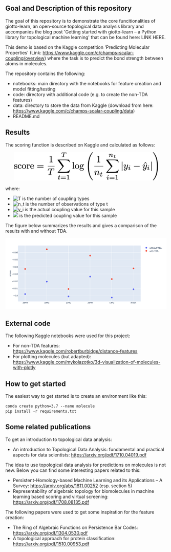 ## Goal and Description of this repository
The goal of this repository is to demonstrate the core funcitionalities of giotto-learn, an open-source topological data analysis library and accompanies the blog post 'Getting started with giotto-learn – a Python library for topological machine learning' that can be found here: LINK HERE.

This demo is based on the Kaggle competition 'Predicting Molecular Properties' (Link: https://www.kaggle.com/c/champs-scalar-coupling/overview) where the task is to predict the bond strength between atoms in molecules.

The repository contains the following:

* notebooks: main directory with the notebooks for feature creation and model fitting/testing
* code: directory with additional code (e.g. to create the non-TDA features)
* data: directory to store the data from Kaggle (download from here: https://www.kaggle.com/c/champs-scalar-coupling/data)
* README.md

## Results
The scoring function is described on Kaggle and calculated as follows:
<div align="center">
<p><img src="data/figures/score.png?raw=true" width="450" /></p>
</div>

where:
* ![T](https://render.githubusercontent.com/render/math?math=T) is the number of coupling types
* ![n_t](https://render.githubusercontent.com/render/math?math=n_t) is the number of observations of type t
* ![y_i](https://render.githubusercontent.com/render/math?math=y_i) is the actual coupling value for this sample
* ![](https://render.githubusercontent.com/render/math?math=%5Chat%7By_i%7D) is the predicted coupling value for this sample


The figure below summarizes the results and gives a comparison of the results with and without TDA.
<div align="center">
<p><img src="data/figures/results.png?raw=true" width="1200" /></p>
</div>


## External code
The following Kaggle notebooks were used for this project:

* For non-TDA features: https://www.kaggle.com/robertburbidge/distance-features <br>
* For plotting molecules (but adapted): https://www.kaggle.com/mykolazotko/3d-visualization-of-molecules-with-plotly

## How to get started
The easiest way to get started is to create an environment like this:
```
conda create python=3.7 --name molecule
pip install -r requirements.txt
```

## Some related publications
To get an introduction to topological data analysis:
* An introduction to Topological Data Analysis: fundamental and practical aspects for data scientists: https://arxiv.org/pdf/1710.04019.pdf

The idea to use topological data analysis for predictions on molecules is not new. Below you can find some interesting papers related to this:

* Persistent-Homology-based Machine Learning and its Applications – A Survey: https://arxiv.org/abs/1811.00252 (esp. section 5)
* Representability of algebraic topology for biomolecules in machine learning based scoring and virtual screening: https://arxiv.org/pdf/1708.08135.pdf

The following papers were used to get some inspiration for the feature creation:
* The Ring of Algebraic Functions on Persistence Bar Codes: https://arxiv.org/pdf/1304.0530.pdf
* A topological approach for protein classification: https://arxiv.org/pdf/1510.00953.pdf

